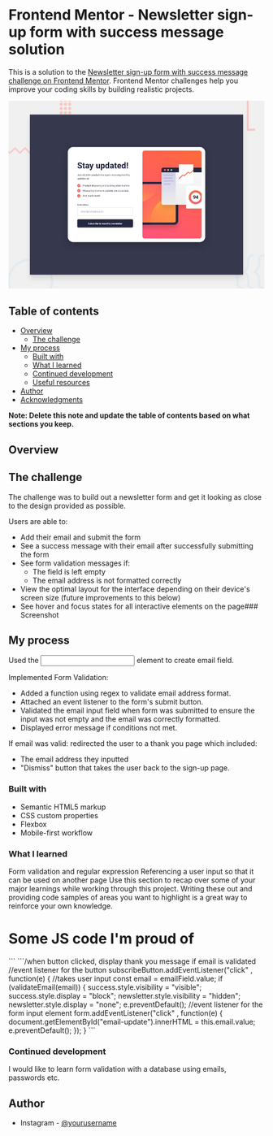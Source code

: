 # Frontend Mentor - Newsletter sign-up form with success message solution

This is a solution to the [Newsletter sign-up form with success message challenge on Frontend Mentor](https://www.frontendmentor.io/challenges/newsletter-signup-form-with-success-message-3FC1AZbNrv). Frontend Mentor challenges help you improve your coding skills by building realistic projects. 

![Solution Link](./design/desktop-preview.jpg)
## Table of contents

- [Overview](#overview)
  - [The challenge](#the-challenge)
- [My process](#my-process)
  - [Built with](#built-with)
  - [What I learned](#what-i-learned)
  - [Continued development](#continued-development)
  - [Useful resources](#useful-resources)
- [Author](#author)
- [Acknowledgments](#acknowledgments)

**Note: Delete this note and update the table of contents based on what sections you keep.**

## Overview

## The challenge

The challenge was to build out a newsletter form and get it looking as close to the design provided as possible.

Users are able to:
- Add their email and submit the form
- See a success message with their email after successfully submitting the form
- See form validation messages if:
  - The field is left empty
  - The email address is not formatted correctly
- View the optimal layout for the interface depending on their device's screen size (future improvements to this below)
- See hover and focus states for all interactive elements on the page### Screenshot
## My process
Used the <input> element to create email field.

Implemented Form Validation:
- Added a function using regex to validate email address format.
- Attached an event listener to the form's submit button.
- Validated the email input field when form was submitted to ensure the input was not empty and the email was correctly formatted.
- Displayed error message if conditions not met.

If email was valid: redirected the user to a thank you page which included:
- The email address they inputted
- "Dismiss" button that takes the user back to the sign-up page.
### Built with

- Semantic HTML5 markup
- CSS custom properties
- Flexbox
- Mobile-first workflow

### What I learned

Form validation and regular expression
Referencing a user input so that it can be used on another page
Use this section to recap over some of your major learnings while working through this project. Writing these out and providing code samples of areas you want to highlight is a great way to reinforce your own knowledge.

<h1>Some JS code I'm proud of</h1>
```
```/when button clicked, display thank you message if email is validated        
//event listener for the button 
subscribeButton.addEventListener("click" , function(e) {
    //takes user input
    const email = emailField.value;
if (validateEmail(email)) {
    success.style.visibility = "visible";
    success.style.display = "block";
    newsletter.style.visibility = "hidden";
    newsletter.style.display = "none";
    e.preventDefault();
    //event listener for the form input element
form.addEventListener("click" , function(e) {
    document.getElementById("email-update").innerHTML = this.email.value;
e.preventDefault();
});
} ```

### Continued development

I would like to learn form validation with a database using emails, passwords etc.

## Author
- Instagram - [@yourusername](https://www.instagram.com/madscodes)
